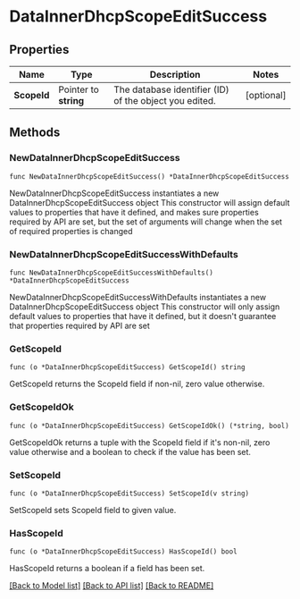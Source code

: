 # DataInnerDhcpScopeEditSuccess

## Properties

Name | Type | Description | Notes
------------ | ------------- | ------------- | -------------
**ScopeId** | Pointer to **string** | The database identifier (ID) of the object you edited. | [optional] 

## Methods

### NewDataInnerDhcpScopeEditSuccess

`func NewDataInnerDhcpScopeEditSuccess() *DataInnerDhcpScopeEditSuccess`

NewDataInnerDhcpScopeEditSuccess instantiates a new DataInnerDhcpScopeEditSuccess object
This constructor will assign default values to properties that have it defined,
and makes sure properties required by API are set, but the set of arguments
will change when the set of required properties is changed

### NewDataInnerDhcpScopeEditSuccessWithDefaults

`func NewDataInnerDhcpScopeEditSuccessWithDefaults() *DataInnerDhcpScopeEditSuccess`

NewDataInnerDhcpScopeEditSuccessWithDefaults instantiates a new DataInnerDhcpScopeEditSuccess object
This constructor will only assign default values to properties that have it defined,
but it doesn't guarantee that properties required by API are set

### GetScopeId

`func (o *DataInnerDhcpScopeEditSuccess) GetScopeId() string`

GetScopeId returns the ScopeId field if non-nil, zero value otherwise.

### GetScopeIdOk

`func (o *DataInnerDhcpScopeEditSuccess) GetScopeIdOk() (*string, bool)`

GetScopeIdOk returns a tuple with the ScopeId field if it's non-nil, zero value otherwise
and a boolean to check if the value has been set.

### SetScopeId

`func (o *DataInnerDhcpScopeEditSuccess) SetScopeId(v string)`

SetScopeId sets ScopeId field to given value.

### HasScopeId

`func (o *DataInnerDhcpScopeEditSuccess) HasScopeId() bool`

HasScopeId returns a boolean if a field has been set.


[[Back to Model list]](../README.md#documentation-for-models) [[Back to API list]](../README.md#documentation-for-api-endpoints) [[Back to README]](../README.md)


